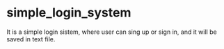 # simple_login_system
It is a simple login sistem, where user can sing up or sign in, and it will be saved in text file.
